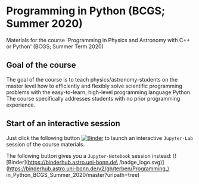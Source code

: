 # Programming in Python (BCGS; Summer 2020)
Materials for the course 'Programming in Physics and Astronomy with C++ or Python' (BCGS; Summer Term 2020)

## Goal of the course
The goal of the course is to teach physics/astronomy-students on the
master level how to efficiently and flexibly solve scientific
programming problems with the easy-to-learn, high-level programming
language Python. The course specifically addresses students with no
prior programming experience.

## Start of an interactive session

 Just click the following button [![Binder](https://binderhub.astro.uni-bonn.de/badge_logo.svg)](https://binderhub.astro.uni-bonn.de/v2/gh/terben/Programming_in_Python_BCGS_Summer_2020/master?urlpath=lab)
 to launch an interactive `Jupyter-Lab` session of the course materials.

The following button gives you a `Jupyter-Notebook` session instead:
[![Binder](https://binderhub.astro.uni-bonn.de\
/badge_logo.svg)](https://binderhub.astro.uni-bonn.de/v2/gh/terben/Programming_\
in_Python_BCGS_Summer_2020/master?urlpath=tree)
